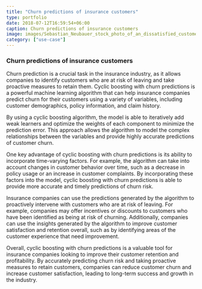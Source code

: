 ```yaml
---
title: "Churn predictions of insurance customers"
type: portfolio
date: 2018-07-12T16:59:54+06:00
caption: Churn predictions of insurance customers
image: images/Sebastian_Neubauer_stock_photo_of_an_dissatisfied_customer_on_t_903b9ad3-6657-4705-b81e-2adf170ceae0.png
category: ["use-case"]
---
```

### Churn predictions of insurance customers

Churn prediction is a crucial task in the insurance industry, as it allows companies to identify customers who are at risk of leaving and take proactive measures to retain them. Cyclic boosting with churn predictions is a powerful machine learning algorithm that can help insurance companies predict churn for their customers using a variety of variables, including customer demographics, policy information, and claim history.

By using a cyclic boosting algorithm, the model is able to iteratively add weak learners and optimize the weights of each component to minimize the prediction error. This approach allows the algorithm to model the complex relationships between the variables and provide highly accurate predictions of customer churn.

One key advantage of cyclic boosting with churn predictions is its ability to incorporate time-varying factors. For example, the algorithm can take into account changes in customer behavior over time, such as a decrease in policy usage or an increase in customer complaints. By incorporating these factors into the model, cyclic boosting with churn predictions is able to provide more accurate and timely predictions of churn risk.

Insurance companies can use the predictions generated by the algorithm to proactively intervene with customers who are at risk of leaving. For example, companies may offer incentives or discounts to customers who have been identified as being at risk of churning. Additionally, companies can use the insights generated by the algorithm to improve customer satisfaction and retention overall, such as by identifying areas of the customer experience that need improvement.

Overall, cyclic boosting with churn predictions is a valuable tool for insurance companies looking to improve their customer retention and profitability. By accurately predicting churn risk and taking proactive measures to retain customers, companies can reduce customer churn and increase customer satisfaction, leading to long-term success and growth in the industry.
